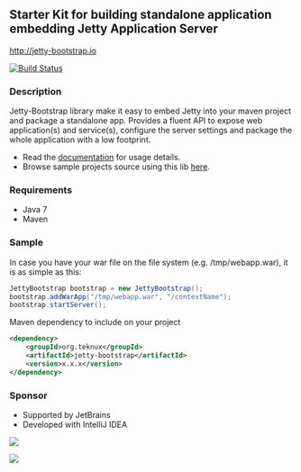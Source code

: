 ## Starter Kit for building standalone application embedding Jetty Application Server

http://jetty-bootstrap.io

[![Build Status](https://drone.io/github.com/teknux-org/jetty-bootstrap/status.png)](https://drone.io/github.com/teknux-org/jetty-bootstrap/latest)

### Description
Jetty-Bootstrap library make it easy to embed Jetty into your maven project and package a standalone app. Provides a fluent API to expose web application(s) and service(s), configure the server settings and package the whole application with a low footprint.

- Read the [documentation](https://github.com/teknux-org/jetty-bootstrap/wiki) for usage details.
- Browse sample projects source using this lib [here](https://github.com/teknux-org/jetty-bootstrap-examples).

### Requirements
- Java 7
- Maven

### Sample
In case you have your war file on the file system (e.g. /tmp/webapp.war), it is as simple as this:
```java
JettyBootstrap bootstrap = new JettyBootstrap();
bootstrap.addWarApp("/tmp/webapp.war", "/contextName");
bootstrap.startServer();
```

Maven dependency to include on your project
```xml
<dependency>
	<groupId>org.teknux</groupId>
	<artifactId>jetty-bootstrap</artifactId>
	<version>x.x.x</version>
</dependency>
```

### Sponsor
- Supported by JetBrains
- Developed with IntelliJ IDEA

![](https://www.jetbrains.com/company/docs/logo_jetbrains.png)

![](https://www.jetbrains.com/idea/docs/logo_intellij_idea.png)
